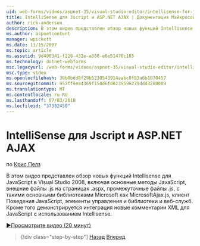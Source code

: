 ```yaml
---
uid: web-forms/videos/aspnet-35/visual-studio-editor/intellisense-for-jscript-and-aspnet-ajax
title: IntelliSense для Jscript и ASP.NET AJAX | Документация Майкрософт
author: rick-anderson
description: В этом видео представлен обзор новых функций Intellisense для JavaScript в Visual Studio 2008, включая основные методы JavaScript, внешние .js файлы i...
ms.author: aspnetcontent
manager: wpickett
ms.date: 11/15/2007
ms.topic: article
ms.assetid: 9d490341-f228-432e-a386-e6e51476c165
ms.technology: dotnet-webforms
msc.legacyurl: /web-forms/videos/aspnet-35/visual-studio-editor/intellisense-for-jscript-and-aspnet-ajax
msc.type: video
ms.openlocfilehash: 30b0bdd8f29b5230543914aabc8f83a6b1070457
ms.sourcegitcommit: 953ff9ea4369f154d6fd0239599279ddd3280009
ms.translationtype: MT
ms.contentlocale: ru-RU
ms.lasthandoff: 07/03/2018
ms.locfileid: "37382450"
---
```

<a name="intellisense-for-jscript-and-aspnet-ajax"></a>IntelliSense для Jscript и ASP.NET AJAX
====================
по [Крис Пелз](https://twitter.com/chrispels)

В этом видео представлен обзор новых функций Intellisense для JavaScript в Visual Studio 2008, включая основные методы JavaScript, внешние файлы .js на страницах .aspx, промежуточные файлы .js, с такими основными библиотеками Microsoft как MicrosoftAjax.js, клиент Поведения JavaScript, элементы управления и библиотеки и веб-служб. Кроме того демонстрируется интеграция новые комментарии XML для JavaScript с использованием Intellisense.

[&#9654;Просмотрите видео (20 минут)](https://channel9.msdn.com/Blogs/ASP-NET-Site-Videos/intellisense-for-jscript-and-aspnet-ajax)

> [!div class="step-by-step"]
> [Назад](multi-targeting-support-in-visual-studio-2008.md)
> [Вперед](quick-tour-of-the-visual-studio-2008-integrated-development-environment.md)
